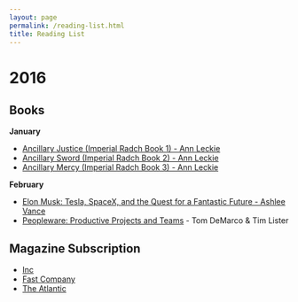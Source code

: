 ```yaml
---
layout: page
permalink: /reading-list.html
title: Reading List
---
```



# 2016

## Books

__January__

- [Ancillary Justice (Imperial Radch Book 1) - Ann Leckie](http://amzn.to/1Xuu6YO)
- [Ancillary Sword (Imperial Radch Book 2)  - Ann Leckie](http://amzn.to/246xOMS)
- [Ancillary Mercy (Imperial Radch Book 3) - Ann Leckie](http://amzn.to/246xRIw)

__February__

- [Elon Musk: Tesla, SpaceX, and the Quest for a Fantastic Future - Ashlee Vance](http://amzn.to/1Xuu3MJ)
- [Peopleware: Productive Projects and Teams](http://amzn.to/1OGGqOX) - Tom DeMarco & Tim Lister

## Magazine Subscription
- [Inc](http://www.inc.com/)
- [Fast Company](http://www.fastcompany.com/)
- [The Atlantic](http://www.theatlantic.com/)
